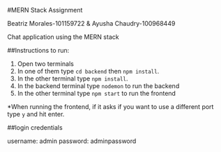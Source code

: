 #MERN Stack Assignment

Beatriz Morales-101159722 & Ayusha Chaudry-100968449

Chat application using the MERN stack

##Instructions to run:

1. Open two terminals
2. In one of them type `cd backend` then `npm install`.
3. In the other terminal type `npm install`.
4. In the backend terminal type `nodemon` to run the backend
5. In the other terminal type `npm start` to run the frontend

\*When running the frontend, if it asks if you want to use a different port type `y` and hit enter.

##login credentials

username: admin
password: adminpassword
